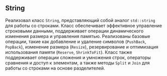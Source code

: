 ## String
Реализовал класс `String`, представляющий собой аналог `std::string` для работы со строками. Класс обеспечивает эффективное управление строковыми данными, поддерживает операции динамического изменения размера и управления памятью. Реализованы базовые операции, такие как добавление и удаление символов (`PushBack`, `PopBack`), изменение размера (`Resize`), резервирование и оптимизация использования памяти (`Reserve`, `ShrinkToFit`). Класс также поддерживает операции сложения и умножения строк, операторы сравнения и доступ к элементам, а также методы `Split` и `Join` для работы со строками на основе разделителей.
